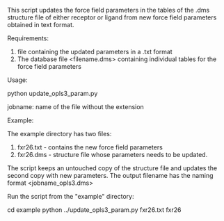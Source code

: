 This script updates the force field parameters in the tables of the .dms structure file of either receptor or ligand from new force field parameters obtained in text format.

Requirements:
1. file containing the updated parameters in a .txt format
2. The database file <filename.dms> containing individual tables for the force field parameters

Usage:

python update_opls3_param.py <paramfile> <jobname>

jobname: name of the file without the extension

Example:

The example directory has two files:
1. fxr26.txt - contains the new force field parameters
2. fxr26.dms - structure file whose parameters needs to be updated.

The script keeps an untouched copy of the structure file and updates the second copy with new parameters.
The output filename has the naming format <jobname_opls3.dms>

Run the script from the "example" directory:

cd example
python ../update_opls3_param.py fxr26.txt fxr26



